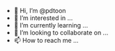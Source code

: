 - 👋 Hi, I’m @pdtoon
- 👀 I’m interested in ...
- 🌱 I’m currently learning ...
- 💞️ I’m looking to collaborate on ...
- 📫 How to reach me ...

<!---
pdtoon/pdtoon is a ✨ special ✨ repository because its `README.md` (this file) appears on your GitHub profile.
You can click the Preview link to take a look at your changes.
--->
